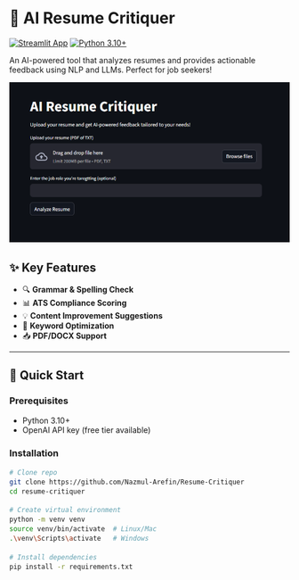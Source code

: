 # 📝 AI Resume Critiquer 

[![Streamlit App](https://static.streamlit.io/badges/streamlit_badge_black_white.svg)](https://your-app-name.streamlit.app)
[![Python 3.10+](https://img.shields.io/badge/python-3.10+-blue.svg)](https://www.python.org/downloads/)


An AI-powered tool that analyzes resumes and provides actionable feedback using NLP and LLMs. Perfect for job seekers!

<div align="center">
  <!-- Replace with your demo GIF -->
  <img src="assets/demo.png" alt="Resume Critiquer Demo" width="800">
</div>

## ✨ Key Features

- 🔍 **Grammar & Spelling Check**  
- 📊 **ATS Compliance Scoring**  
- 💡 **Content Improvement Suggestions**  
- 🎯 **Keyword Optimization**  
- 📥 **PDF/DOCX Support**  

---

## 🚀 Quick Start

### Prerequisites
- Python 3.10+
- OpenAI API key (free tier available)

### Installation
```bash
# Clone repo
git clone https://github.com/Nazmul-Arefin/Resume-Critiquer
cd resume-critiquer

# Create virtual environment
python -m venv venv
source venv/bin/activate  # Linux/Mac
.\venv\Scripts\activate   # Windows

# Install dependencies
pip install -r requirements.txt